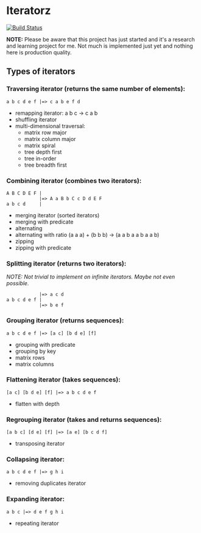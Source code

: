 # Iteratorz

[![Build Status](https://travis-ci.org/detunized/iteratorz.svg?branch=master)](https://travis-ci.org/detunized/iteratorz)

**NOTE:** Please be aware that this project has just started and it's a research
and learning project for me. Not much is implemented just yet and nothing here
is production quality.

## Types of iterators

### Traversing iterator (returns the same number of elements):

    a b c d e f |=> c a b e f d

  - remapping iterator: a b c -> c a b
  - shuffling iterator
  - multi-dimensional traversal:
    - matrix row major
    - matrix column major
    - matrix spiral
    - tree depth first
    - tree in-order
    - tree breadth first


### Combining iterator (combines two iterators):

    A B C D E F |
                |=> A a B b C c D d E F
    a b c d     |

  - merging iterator (sorted iterators)
  - merging with predicate
  - alternating
  - alternating with ratio (a a a) + (b b b) -> (a a b a a b a a b)
  - zipping
  - zipping with predicate


### Splitting iterator (returns two iterators):

*NOTE: Not trivial to implement on infinite iterators. Maybe not even possible.*

                |=> a c d
    a b c d e f |
                |=> b e f


### Grouping iterator (returns sequences):

    a b c d e f |=> [a c] [b d e] [f]

  - grouping with predicate
  - grouping by key
  - matrix rows
  - matrix columns


### Flattening iterator (takes sequences):

    [a c] [b d e] [f] |=> a b c d e f

  - flatten with depth


### Regrouping iterator (takes and returns sequences):

    [a b c] [d e] [f] |=> [a e] [b c d f]

  - transposing iterator


### Collapsing iterator:

    a b c d e f |=> g h i

  - removing duplicates iterator


### Expanding iterator:

    a b c |=> d e f g h i

  - repeating iterator

